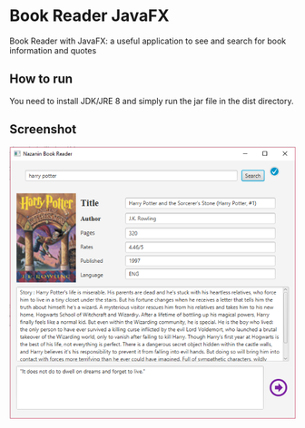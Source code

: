 # Book Reader JavaFX
Book Reader with JavaFX: a useful application to see and search for book information and quotes

## How to run
You need to install JDK/JRE 8 and simply run the jar file in the dist directory.

## Screenshot
![app screentshot](https://github.com/NazaninTafreshi/book-reader-javafx/blob/master/book%20reader-javafx.PNG)

